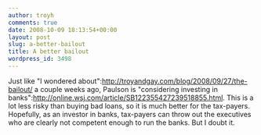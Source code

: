 ```yaml
---
author: troyh
comments: true
date: 2008-10-09 18:13:54+00:00
layout: post
slug: a-better-bailout
title: A better bailout
wordpress_id: 3498
---
```


Just like "I wondered about":http://troyandgay.com/blog/2008/09/27/the-bailout/ a couple weeks ago, Paulson is "considering investing in banks":http://online.wsj.com/article/SB122355427239518855.html. This is a lot less risky than buying bad loans, so it is much better for the tax-payers. Hopefully, as an investor in banks, tax-payers can throw out the executives who are clearly not competent enough to run the banks. But I doubt it.
